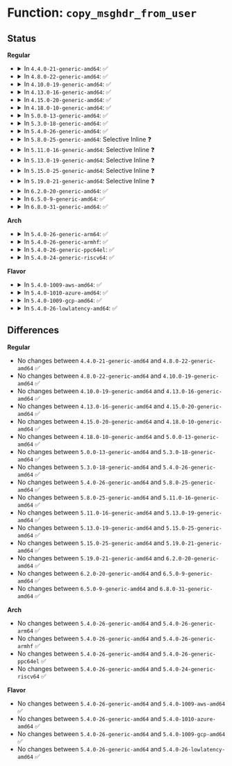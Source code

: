 # Function: <code>copy_msghdr_from_user</code>

## Status
<b>Regular</b>
<ul>
<li>
<details>
<summary>In <code>4.4.0-21-generic-amd64</code>: ✅</summary>

```c
int copy_msghdr_from_user(struct msghdr * kmsg, struct user_msghdr * umsg, struct sockaddr * * save_addr, struct iovec * * iov)
```

```json
{
  "name": "copy_msghdr_from_user",
  "collision_type": "Unique Static",
  "inline_type": "No",
  "funcs": [
    {
      "addr": 18446744071586178832,
      "name": "copy_msghdr_from_user",
      "external": false,
      "loc": "net/socket.c:1822",
      "file": "net/socket.c",
      "inline": "seen, unknown",
      "caller_inline": [],
      "caller_func": [
        "net/socket.c:___sys_sendmsg",
        "net/socket.c:___sys_recvmsg"
      ]
    }
  ],
  "symbols": [
    {
      "addr": 18446744071586178832,
      "name": "copy_msghdr_from_user",
      "section": ".text",
      "bind": "STB_LOCAL",
      "size": 422
    }
  ]
}
```
</details>
</li>
<li>
<details>
<summary>In <code>4.8.0-22-generic-amd64</code>: ✅</summary>

```c
int copy_msghdr_from_user(struct msghdr * kmsg, struct user_msghdr * umsg, struct sockaddr * * save_addr, struct iovec * * iov)
```

```json
{
  "name": "copy_msghdr_from_user",
  "collision_type": "Unique Static",
  "inline_type": "No",
  "funcs": [
    {
      "addr": 18446744071586599200,
      "name": "copy_msghdr_from_user",
      "external": false,
      "loc": "net/socket.c:1815",
      "file": "net/socket.c",
      "inline": "seen, unknown",
      "caller_inline": [],
      "caller_func": [
        "net/socket.c:___sys_recvmsg",
        "net/socket.c:___sys_sendmsg"
      ]
    }
  ],
  "symbols": [
    {
      "addr": 18446744071586599200,
      "name": "copy_msghdr_from_user",
      "section": ".text",
      "bind": "STB_LOCAL",
      "size": 427
    }
  ]
}
```
</details>
</li>
<li>
<details>
<summary>In <code>4.10.0-19-generic-amd64</code>: ✅</summary>

```c
int copy_msghdr_from_user(struct msghdr * kmsg, struct user_msghdr * umsg, struct sockaddr * * save_addr, struct iovec * * iov)
```

```json
{
  "name": "copy_msghdr_from_user",
  "collision_type": "Unique Static",
  "inline_type": "No",
  "funcs": [
    {
      "addr": 18446744071586783648,
      "name": "copy_msghdr_from_user",
      "external": false,
      "loc": "net/socket.c:1858",
      "file": "net/socket.c",
      "inline": "seen, unknown",
      "caller_inline": [],
      "caller_func": [
        "net/socket.c:___sys_recvmsg",
        "net/socket.c:___sys_sendmsg"
      ]
    }
  ],
  "symbols": [
    {
      "addr": 18446744071586783648,
      "name": "copy_msghdr_from_user",
      "section": ".text",
      "bind": "STB_LOCAL",
      "size": 427
    }
  ]
}
```
</details>
</li>
<li>
<details>
<summary>In <code>4.13.0-16-generic-amd64</code>: ✅</summary>

```c
int copy_msghdr_from_user(struct msghdr * kmsg, struct user_msghdr * umsg, struct sockaddr * * save_addr, struct iovec * * iov)
```

```json
{
  "name": "copy_msghdr_from_user",
  "collision_type": "Unique Static",
  "inline_type": "No",
  "funcs": [
    {
      "addr": 18446744071586907664,
      "name": "copy_msghdr_from_user",
      "external": false,
      "loc": "net/socket.c:1908",
      "file": "net/socket.c",
      "inline": "seen, unknown",
      "caller_inline": [],
      "caller_func": [
        "net/socket.c:___sys_recvmsg",
        "net/socket.c:___sys_sendmsg"
      ]
    }
  ],
  "symbols": [
    {
      "addr": 18446744071586907664,
      "name": "copy_msghdr_from_user",
      "section": ".text",
      "bind": "STB_LOCAL",
      "size": 327
    }
  ]
}
```
</details>
</li>
<li>
<details>
<summary>In <code>4.15.0-20-generic-amd64</code>: ✅</summary>

```c
int copy_msghdr_from_user(struct msghdr * kmsg, struct user_msghdr * umsg, struct sockaddr * * save_addr, struct iovec * * iov)
```

```json
{
  "name": "copy_msghdr_from_user",
  "collision_type": "Unique Static",
  "inline_type": "No",
  "funcs": [
    {
      "addr": 18446744071587399584,
      "name": "copy_msghdr_from_user",
      "external": false,
      "loc": "net/socket.c:1901",
      "file": "net/socket.c",
      "inline": "seen, unknown",
      "caller_inline": [],
      "caller_func": [
        "net/socket.c:___sys_recvmsg",
        "net/socket.c:___sys_sendmsg"
      ]
    }
  ],
  "symbols": [
    {
      "addr": 18446744071587399584,
      "name": "copy_msghdr_from_user",
      "section": ".text",
      "bind": "STB_LOCAL",
      "size": 327
    }
  ]
}
```
</details>
</li>
<li>
<details>
<summary>In <code>4.18.0-10-generic-amd64</code>: ✅</summary>

```c
int copy_msghdr_from_user(struct msghdr * kmsg, struct user_msghdr * umsg, struct sockaddr * * save_addr, struct iovec * * iov)
```

```json
{
  "name": "copy_msghdr_from_user",
  "collision_type": "Unique Static",
  "inline_type": "No",
  "funcs": [
    {
      "addr": 18446744071587697136,
      "name": "copy_msghdr_from_user",
      "external": false,
      "loc": "net/socket.c:2001",
      "file": "net/socket.c",
      "inline": "seen, unknown",
      "caller_inline": [],
      "caller_func": [
        "net/socket.c:___sys_recvmsg",
        "net/socket.c:___sys_sendmsg"
      ]
    }
  ],
  "symbols": [
    {
      "addr": 18446744071587697136,
      "name": "copy_msghdr_from_user",
      "section": ".text",
      "bind": "STB_LOCAL",
      "size": 329
    }
  ]
}
```
</details>
</li>
<li>
<details>
<summary>In <code>5.0.0-13-generic-amd64</code>: ✅</summary>

```c
int copy_msghdr_from_user(struct msghdr * kmsg, struct user_msghdr * umsg, struct sockaddr * * save_addr, struct iovec * * iov)
```

```json
{
  "name": "copy_msghdr_from_user",
  "collision_type": "Unique Static",
  "inline_type": "No",
  "funcs": [
    {
      "addr": 18446744071587832928,
      "name": "copy_msghdr_from_user",
      "external": false,
      "loc": "net/socket.c:1988",
      "file": "net/socket.c",
      "inline": "seen, unknown",
      "caller_inline": [],
      "caller_func": [
        "net/socket.c:___sys_recvmsg",
        "net/socket.c:___sys_sendmsg"
      ]
    }
  ],
  "symbols": [
    {
      "addr": 18446744071587832928,
      "name": "copy_msghdr_from_user",
      "section": ".text",
      "bind": "STB_LOCAL",
      "size": 319
    }
  ]
}
```
</details>
</li>
<li>
<details>
<summary>In <code>5.3.0-18-generic-amd64</code>: ✅</summary>

```c
int copy_msghdr_from_user(struct msghdr * kmsg, struct user_msghdr * umsg, struct sockaddr * * save_addr, struct iovec * * iov)
```

```json
{
  "name": "copy_msghdr_from_user",
  "collision_type": "Unique Static",
  "inline_type": "No",
  "funcs": [
    {
      "addr": 18446744071588136704,
      "name": "copy_msghdr_from_user",
      "external": false,
      "loc": "net/socket.c:2183",
      "file": "net/socket.c",
      "inline": "seen, unknown",
      "caller_inline": [],
      "caller_func": [
        "net/socket.c:___sys_recvmsg",
        "net/socket.c:___sys_sendmsg"
      ]
    }
  ],
  "symbols": [
    {
      "addr": 18446744071588136704,
      "name": "copy_msghdr_from_user",
      "section": ".text",
      "bind": "STB_LOCAL",
      "size": 335
    }
  ]
}
```
</details>
</li>
<li>
<details>
<summary>In <code>5.4.0-26-generic-amd64</code>: ✅</summary>

```c
int copy_msghdr_from_user(struct msghdr * kmsg, struct user_msghdr * umsg, struct sockaddr * * save_addr, struct iovec * * iov)
```

```json
{
  "name": "copy_msghdr_from_user",
  "collision_type": "Unique Static",
  "inline_type": "No",
  "funcs": [
    {
      "addr": 18446744071588337760,
      "name": "copy_msghdr_from_user",
      "external": false,
      "loc": "net/socket.c:2183",
      "file": "net/socket.c",
      "inline": "seen, unknown",
      "caller_inline": [],
      "caller_func": [
        "net/socket.c:__sys_recvmsg_sock",
        "net/socket.c:___sys_recvmsg",
        "net/socket.c:__sys_sendmsg_sock",
        "net/socket.c:___sys_sendmsg"
      ]
    }
  ],
  "symbols": [
    {
      "addr": 18446744071588337760,
      "name": "copy_msghdr_from_user",
      "section": ".text",
      "bind": "STB_LOCAL",
      "size": 335
    }
  ]
}
```
</details>
</li>
<li>
<details>
<summary>In <code>5.8.0-25-generic-amd64</code>: Selective Inline ❓</summary>

```c
int copy_msghdr_from_user(struct msghdr * kmsg, struct user_msghdr * umsg, struct sockaddr * * save_addr, struct iovec * * iov)
```

```json
{
  "name": "copy_msghdr_from_user",
  "collision_type": "Unique Static",
  "inline_type": "Selective",
  "funcs": [
    {
      "addr": 18446744071589207821,
      "name": "copy_msghdr_from_user",
      "external": false,
      "loc": "net/socket.c:2277",
      "file": "net/socket.c",
      "inline": "not declared, inlined",
      "caller_inline": [
        "net/socket.c:___sys_recvmsg",
        "net/socket.c:sendmsg_copy_msghdr"
      ],
      "caller_func": []
    }
  ],
  "symbols": [
    {
      "addr": 18446744071589207600,
      "name": "copy_msghdr_from_user",
      "section": ".text",
      "bind": "STB_LOCAL",
      "size": 135
    }
  ]
}
```
</details>
</li>
<li>
<details>
<summary>In <code>5.11.0-16-generic-amd64</code>: Selective Inline ❓</summary>

```c
int copy_msghdr_from_user(struct msghdr * kmsg, struct user_msghdr * umsg, struct sockaddr * * save_addr, struct iovec * * iov)
```

```json
{
  "name": "copy_msghdr_from_user",
  "collision_type": "Unique Static",
  "inline_type": "Selective",
  "funcs": [
    {
      "addr": 18446744071589206957,
      "name": "copy_msghdr_from_user",
      "external": false,
      "loc": "net/socket.c:2270",
      "file": "net/socket.c",
      "inline": "not declared, inlined",
      "caller_inline": [
        "net/socket.c:___sys_recvmsg",
        "net/socket.c:sendmsg_copy_msghdr"
      ],
      "caller_func": []
    }
  ],
  "symbols": [
    {
      "addr": 18446744071589206736,
      "name": "copy_msghdr_from_user",
      "section": ".text",
      "bind": "STB_LOCAL",
      "size": 135
    }
  ]
}
```
</details>
</li>
<li>
<details>
<summary>In <code>5.13.0-19-generic-amd64</code>: Selective Inline ❓</summary>

```c
int copy_msghdr_from_user(struct msghdr * kmsg, struct user_msghdr * umsg, struct sockaddr * * save_addr, struct iovec * * iov)
```

```json
{
  "name": "copy_msghdr_from_user",
  "collision_type": "Unique Static",
  "inline_type": "Selective",
  "funcs": [
    {
      "addr": 18446744071589100593,
      "name": "copy_msghdr_from_user",
      "external": false,
      "loc": "net/socket.c:2264",
      "file": "net/socket.c",
      "inline": "not declared, inlined",
      "caller_inline": [
        "net/socket.c:___sys_recvmsg",
        "net/socket.c:sendmsg_copy_msghdr"
      ],
      "caller_func": []
    }
  ],
  "symbols": [
    {
      "addr": 18446744071589100368,
      "name": "copy_msghdr_from_user",
      "section": ".text",
      "bind": "STB_LOCAL",
      "size": 132
    }
  ]
}
```
</details>
</li>
<li>
<details>
<summary>In <code>5.15.0-25-generic-amd64</code>: Selective Inline ❓</summary>

```c
int copy_msghdr_from_user(struct msghdr * kmsg, struct user_msghdr * umsg, struct sockaddr * * save_addr, struct iovec * * iov)
```

```json
{
  "name": "copy_msghdr_from_user",
  "collision_type": "Unique Static",
  "inline_type": "Selective",
  "funcs": [
    {
      "addr": 18446744071589818241,
      "name": "copy_msghdr_from_user",
      "external": false,
      "loc": "net/socket.c:2337",
      "file": "net/socket.c",
      "inline": "not declared, inlined",
      "caller_inline": [
        "net/socket.c:___sys_recvmsg",
        "net/socket.c:sendmsg_copy_msghdr"
      ],
      "caller_func": []
    }
  ],
  "symbols": [
    {
      "addr": 18446744071589818016,
      "name": "copy_msghdr_from_user",
      "section": ".text",
      "bind": "STB_LOCAL",
      "size": 132
    }
  ]
}
```
</details>
</li>
<li>
<details>
<summary>In <code>5.19.0-21-generic-amd64</code>: Selective Inline ❓</summary>

```c
int copy_msghdr_from_user(struct msghdr * kmsg, struct user_msghdr * umsg, struct sockaddr * * save_addr, struct iovec * * iov)
```

```json
{
  "name": "copy_msghdr_from_user",
  "collision_type": "Unique Static",
  "inline_type": "Selective",
  "funcs": [
    {
      "addr": 18446744071591338518,
      "name": "copy_msghdr_from_user",
      "external": false,
      "loc": "net/socket.c:2413",
      "file": "net/socket.c",
      "inline": "not declared, inlined",
      "caller_inline": [
        "net/socket.c:___sys_recvmsg",
        "net/socket.c:sendmsg_copy_msghdr"
      ],
      "caller_func": []
    }
  ],
  "symbols": [
    {
      "addr": 18446744071591338240,
      "name": "copy_msghdr_from_user",
      "section": ".text",
      "bind": "STB_LOCAL",
      "size": 171
    }
  ]
}
```
</details>
</li>
<li>
<details>
<summary>In <code>6.2.0-20-generic-amd64</code>: ✅</summary>

```c
int copy_msghdr_from_user(struct msghdr * kmsg, struct user_msghdr * umsg, struct sockaddr * * save_addr, struct iovec * * iov)
```

```json
{
  "name": "copy_msghdr_from_user",
  "collision_type": "Unique Static",
  "inline_type": "No",
  "funcs": [
    {
      "addr": 18446744071593093584,
      "name": "copy_msghdr_from_user",
      "external": false,
      "loc": "net/socket.c:2399",
      "file": "net/socket.c",
      "inline": "seen, unknown",
      "caller_inline": [],
      "caller_func": [
        "net/socket.c:___sys_recvmsg",
        "net/socket.c:___sys_sendmsg"
      ]
    }
  ],
  "symbols": [
    {
      "addr": 18446744071593093584,
      "name": "copy_msghdr_from_user",
      "section": ".text",
      "bind": "STB_LOCAL",
      "size": 195
    }
  ]
}
```
</details>
</li>
<li>
<details>
<summary>In <code>6.5.0-9-generic-amd64</code>: ✅</summary>

```c
int copy_msghdr_from_user(struct msghdr * kmsg, struct user_msghdr * umsg, struct sockaddr * * save_addr, struct iovec * * iov)
```

```json
{
  "name": "copy_msghdr_from_user",
  "collision_type": "Unique Static",
  "inline_type": "No",
  "funcs": [
    {
      "addr": 18446744071593545792,
      "name": "copy_msghdr_from_user",
      "external": false,
      "loc": "net/socket.c:2436",
      "file": "net/socket.c",
      "inline": "seen, unknown",
      "caller_inline": [],
      "caller_func": [
        "net/socket.c:___sys_recvmsg",
        "net/socket.c:___sys_sendmsg"
      ]
    }
  ],
  "symbols": [
    {
      "addr": 18446744071593545792,
      "name": "copy_msghdr_from_user",
      "section": ".text",
      "bind": "STB_LOCAL",
      "size": 195
    }
  ]
}
```
</details>
</li>
<li>
<details>
<summary>In <code>6.8.0-31-generic-amd64</code>: ✅</summary>

```c
int copy_msghdr_from_user(struct msghdr * kmsg, struct user_msghdr * umsg, struct sockaddr * * save_addr, struct iovec * * iov)
```

```json
{
  "name": "copy_msghdr_from_user",
  "collision_type": "Unique Static",
  "inline_type": "No",
  "funcs": [
    {
      "addr": 18446744071594318080,
      "name": "copy_msghdr_from_user",
      "external": false,
      "loc": "net/socket.c:2506",
      "file": "net/socket.c",
      "inline": "seen, unknown",
      "caller_inline": [],
      "caller_func": [
        "net/socket.c:___sys_recvmsg",
        "net/socket.c:___sys_sendmsg"
      ]
    }
  ],
  "symbols": [
    {
      "addr": 18446744071594318080,
      "name": "copy_msghdr_from_user",
      "section": ".text",
      "bind": "STB_LOCAL",
      "size": 195
    }
  ]
}
```
</details>
</li>
</ul>
<b>Arch</b>
<ul>
<li>
<details>
<summary>In <code>5.4.0-26-generic-arm64</code>: ✅</summary>

```c
int copy_msghdr_from_user(struct msghdr * kmsg, struct user_msghdr * umsg, struct sockaddr * * save_addr, struct iovec * * iov)
```

```json
{
  "name": "copy_msghdr_from_user",
  "collision_type": "Unique Static",
  "inline_type": "No",
  "funcs": [
    {
      "addr": 18446603336501836936,
      "name": "copy_msghdr_from_user",
      "external": false,
      "loc": "net/socket.c:2183",
      "file": "net/socket.c",
      "inline": "seen, unknown",
      "caller_inline": [],
      "caller_func": [
        "net/socket.c:__sys_recvmsg_sock",
        "net/socket.c:___sys_recvmsg",
        "net/socket.c:__sys_sendmsg_sock",
        "net/socket.c:___sys_sendmsg"
      ]
    }
  ],
  "symbols": [
    {
      "addr": 18446603336501836936,
      "name": "copy_msghdr_from_user",
      "section": ".text",
      "bind": "STB_LOCAL",
      "size": 628
    }
  ]
}
```
</details>
</li>
<li>
<details>
<summary>In <code>5.4.0-26-generic-armhf</code>: ✅</summary>

```c
int copy_msghdr_from_user(struct msghdr * kmsg, struct user_msghdr * umsg, struct sockaddr * * save_addr, struct iovec * * iov)
```

```json
{
  "name": "copy_msghdr_from_user",
  "collision_type": "Unique Static",
  "inline_type": "No",
  "funcs": [
    {
      "addr": 3234617148,
      "name": "copy_msghdr_from_user",
      "external": false,
      "loc": "net/socket.c:2183",
      "file": "net/socket.c",
      "inline": "seen, unknown",
      "caller_inline": [],
      "caller_func": [
        "net/socket.c:__sys_recvmsg_sock",
        "net/socket.c:___sys_recvmsg",
        "net/socket.c:__sys_sendmsg_sock",
        "net/socket.c:___sys_sendmsg"
      ]
    }
  ],
  "symbols": [
    {
      "addr": 3234617148,
      "name": "copy_msghdr_from_user",
      "section": ".text",
      "bind": "STB_LOCAL",
      "size": 424
    }
  ]
}
```
</details>
</li>
<li>
<details>
<summary>In <code>5.4.0-26-generic-ppc64el</code>: ✅</summary>

```c
int copy_msghdr_from_user(struct msghdr * kmsg, struct user_msghdr * umsg, struct sockaddr * * save_addr, struct iovec * * iov)
```

```json
{
  "name": "copy_msghdr_from_user",
  "collision_type": "Unique Static",
  "inline_type": "No",
  "funcs": [
    {
      "addr": 13835058055295236816,
      "name": "copy_msghdr_from_user",
      "external": false,
      "loc": "net/socket.c:2183",
      "file": "net/socket.c",
      "inline": "seen, unknown",
      "caller_inline": [],
      "caller_func": [
        "net/socket.c:__sys_recvmsg_sock",
        "net/socket.c:___sys_recvmsg",
        "net/socket.c:__sys_sendmsg_sock",
        "net/socket.c:___sys_sendmsg"
      ]
    }
  ],
  "symbols": [
    {
      "addr": 13835058055295236816,
      "name": "copy_msghdr_from_user",
      "section": ".text",
      "bind": "STB_LOCAL",
      "size": 440
    }
  ]
}
```
</details>
</li>
<li>
<details>
<summary>In <code>5.4.0-24-generic-riscv64</code>: ✅</summary>

```c
int copy_msghdr_from_user(struct msghdr * kmsg, struct user_msghdr * umsg, struct sockaddr * * save_addr, struct iovec * * iov)
```

```json
{
  "name": "copy_msghdr_from_user",
  "collision_type": "Unique Static",
  "inline_type": "No",
  "funcs": [
    {
      "addr": 18446743936278177658,
      "name": "copy_msghdr_from_user",
      "external": false,
      "loc": "net/socket.c:2183",
      "file": "net/socket.c",
      "inline": "seen, unknown",
      "caller_inline": [],
      "caller_func": [
        "net/socket.c:__sys_recvmsg_sock",
        "net/socket.c:___sys_recvmsg",
        "net/socket.c:__sys_sendmsg_sock",
        "net/socket.c:___sys_sendmsg"
      ]
    }
  ],
  "symbols": [
    {
      "addr": 18446743936278177658,
      "name": "copy_msghdr_from_user",
      "section": ".text",
      "bind": "STB_LOCAL",
      "size": 244
    }
  ]
}
```
</details>
</li>
</ul>
<b>Flavor</b>
<ul>
<li>
<details>
<summary>In <code>5.4.0-1009-aws-amd64</code>: ✅</summary>

```c
int copy_msghdr_from_user(struct msghdr * kmsg, struct user_msghdr * umsg, struct sockaddr * * save_addr, struct iovec * * iov)
```

```json
{
  "name": "copy_msghdr_from_user",
  "collision_type": "Unique Static",
  "inline_type": "No",
  "funcs": [
    {
      "addr": 18446744071587944544,
      "name": "copy_msghdr_from_user",
      "external": false,
      "loc": "net/socket.c:2183",
      "file": "net/socket.c",
      "inline": "seen, unknown",
      "caller_inline": [],
      "caller_func": [
        "net/socket.c:__sys_recvmsg_sock",
        "net/socket.c:___sys_recvmsg",
        "net/socket.c:__sys_sendmsg_sock",
        "net/socket.c:___sys_sendmsg"
      ]
    }
  ],
  "symbols": [
    {
      "addr": 18446744071587944544,
      "name": "copy_msghdr_from_user",
      "section": ".text",
      "bind": "STB_LOCAL",
      "size": 335
    }
  ]
}
```
</details>
</li>
<li>
<details>
<summary>In <code>5.4.0-1010-azure-amd64</code>: ✅</summary>

```c
int copy_msghdr_from_user(struct msghdr * kmsg, struct user_msghdr * umsg, struct sockaddr * * save_addr, struct iovec * * iov)
```

```json
{
  "name": "copy_msghdr_from_user",
  "collision_type": "Unique Static",
  "inline_type": "No",
  "funcs": [
    {
      "addr": 18446744071587657648,
      "name": "copy_msghdr_from_user",
      "external": false,
      "loc": "net/socket.c:2183",
      "file": "net/socket.c",
      "inline": "seen, unknown",
      "caller_inline": [],
      "caller_func": [
        "net/socket.c:__sys_recvmsg_sock",
        "net/socket.c:___sys_recvmsg",
        "net/socket.c:__sys_sendmsg_sock",
        "net/socket.c:___sys_sendmsg"
      ]
    }
  ],
  "symbols": [
    {
      "addr": 18446744071587657648,
      "name": "copy_msghdr_from_user",
      "section": ".text",
      "bind": "STB_LOCAL",
      "size": 335
    }
  ]
}
```
</details>
</li>
<li>
<details>
<summary>In <code>5.4.0-1009-gcp-amd64</code>: ✅</summary>

```c
int copy_msghdr_from_user(struct msghdr * kmsg, struct user_msghdr * umsg, struct sockaddr * * save_addr, struct iovec * * iov)
```

```json
{
  "name": "copy_msghdr_from_user",
  "collision_type": "Unique Static",
  "inline_type": "No",
  "funcs": [
    {
      "addr": 18446744071588276320,
      "name": "copy_msghdr_from_user",
      "external": false,
      "loc": "net/socket.c:2183",
      "file": "net/socket.c",
      "inline": "seen, unknown",
      "caller_inline": [],
      "caller_func": [
        "net/socket.c:__sys_recvmsg_sock",
        "net/socket.c:___sys_recvmsg",
        "net/socket.c:__sys_sendmsg_sock",
        "net/socket.c:___sys_sendmsg"
      ]
    }
  ],
  "symbols": [
    {
      "addr": 18446744071588276320,
      "name": "copy_msghdr_from_user",
      "section": ".text",
      "bind": "STB_LOCAL",
      "size": 335
    }
  ]
}
```
</details>
</li>
<li>
<details>
<summary>In <code>5.4.0-26-lowlatency-amd64</code>: ✅</summary>

```c
int copy_msghdr_from_user(struct msghdr * kmsg, struct user_msghdr * umsg, struct sockaddr * * save_addr, struct iovec * * iov)
```

```json
{
  "name": "copy_msghdr_from_user",
  "collision_type": "Unique Static",
  "inline_type": "No",
  "funcs": [
    {
      "addr": 18446744071588411616,
      "name": "copy_msghdr_from_user",
      "external": false,
      "loc": "net/socket.c:2183",
      "file": "net/socket.c",
      "inline": "seen, unknown",
      "caller_inline": [],
      "caller_func": [
        "net/socket.c:__sys_recvmsg_sock",
        "net/socket.c:___sys_recvmsg",
        "net/socket.c:__sys_sendmsg_sock",
        "net/socket.c:___sys_sendmsg"
      ]
    }
  ],
  "symbols": [
    {
      "addr": 18446744071588411616,
      "name": "copy_msghdr_from_user",
      "section": ".text",
      "bind": "STB_LOCAL",
      "size": 335
    }
  ]
}
```
</details>
</li>
</ul>

## Differences
<b>Regular</b>
<ul>
<li>
No changes between <code>4.4.0-21-generic-amd64</code> and <code>4.8.0-22-generic-amd64</code> ✅
</li>
<li>
No changes between <code>4.8.0-22-generic-amd64</code> and <code>4.10.0-19-generic-amd64</code> ✅
</li>
<li>
No changes between <code>4.10.0-19-generic-amd64</code> and <code>4.13.0-16-generic-amd64</code> ✅
</li>
<li>
No changes between <code>4.13.0-16-generic-amd64</code> and <code>4.15.0-20-generic-amd64</code> ✅
</li>
<li>
No changes between <code>4.15.0-20-generic-amd64</code> and <code>4.18.0-10-generic-amd64</code> ✅
</li>
<li>
No changes between <code>4.18.0-10-generic-amd64</code> and <code>5.0.0-13-generic-amd64</code> ✅
</li>
<li>
No changes between <code>5.0.0-13-generic-amd64</code> and <code>5.3.0-18-generic-amd64</code> ✅
</li>
<li>
No changes between <code>5.3.0-18-generic-amd64</code> and <code>5.4.0-26-generic-amd64</code> ✅
</li>
<li>
No changes between <code>5.4.0-26-generic-amd64</code> and <code>5.8.0-25-generic-amd64</code> ✅
</li>
<li>
No changes between <code>5.8.0-25-generic-amd64</code> and <code>5.11.0-16-generic-amd64</code> ✅
</li>
<li>
No changes between <code>5.11.0-16-generic-amd64</code> and <code>5.13.0-19-generic-amd64</code> ✅
</li>
<li>
No changes between <code>5.13.0-19-generic-amd64</code> and <code>5.15.0-25-generic-amd64</code> ✅
</li>
<li>
No changes between <code>5.15.0-25-generic-amd64</code> and <code>5.19.0-21-generic-amd64</code> ✅
</li>
<li>
No changes between <code>5.19.0-21-generic-amd64</code> and <code>6.2.0-20-generic-amd64</code> ✅
</li>
<li>
No changes between <code>6.2.0-20-generic-amd64</code> and <code>6.5.0-9-generic-amd64</code> ✅
</li>
<li>
No changes between <code>6.5.0-9-generic-amd64</code> and <code>6.8.0-31-generic-amd64</code> ✅
</li>
</ul>
<b>Arch</b>
<ul>
<li>
No changes between <code>5.4.0-26-generic-amd64</code> and <code>5.4.0-26-generic-arm64</code> ✅
</li>
<li>
No changes between <code>5.4.0-26-generic-amd64</code> and <code>5.4.0-26-generic-armhf</code> ✅
</li>
<li>
No changes between <code>5.4.0-26-generic-amd64</code> and <code>5.4.0-26-generic-ppc64el</code> ✅
</li>
<li>
No changes between <code>5.4.0-26-generic-amd64</code> and <code>5.4.0-24-generic-riscv64</code> ✅
</li>
</ul>
<b>Flavor</b>
<ul>
<li>
No changes between <code>5.4.0-26-generic-amd64</code> and <code>5.4.0-1009-aws-amd64</code> ✅
</li>
<li>
No changes between <code>5.4.0-26-generic-amd64</code> and <code>5.4.0-1010-azure-amd64</code> ✅
</li>
<li>
No changes between <code>5.4.0-26-generic-amd64</code> and <code>5.4.0-1009-gcp-amd64</code> ✅
</li>
<li>
No changes between <code>5.4.0-26-generic-amd64</code> and <code>5.4.0-26-lowlatency-amd64</code> ✅
</li>
</ul>
